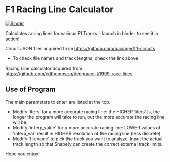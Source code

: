 # F1 Racing Line Calculator

[![Binder](https://mybinder.org/badge_logo.svg)](https://mybinder.org/v2/gh/jerryvarghese1/F1_racinglines/main?filepath=Racing_Line_Calculator.ipynb)

Calculates racing lines for various F1 Tracks - launch in binder to see it in action!

Circuit JSON files acquired from https://github.com/bacinger/f1-circuits
- To check file names and track lengths, check the link above

Racing Line calculator acquired from https://github.com/cdthompson/deepracer-k1999-race-lines

## Use of Program
The main parameters to enter are listed at the top. 
- Modify 'iters' for a more accurate racing line: the HIGHER 'iters' is, the longer the program will take to run, but the more accurate the racing line will be. 
- Modify 'interp_value' for a more accurate racing line: LOWER values of 'interp_val' result in HIGHER resolution of the racing line (less discrete). 
- Modify 'filename' to pick the track you want to analyze. Input the actual track length so that Shapely can create the correct external track limits. 

Hope you enjoy!
